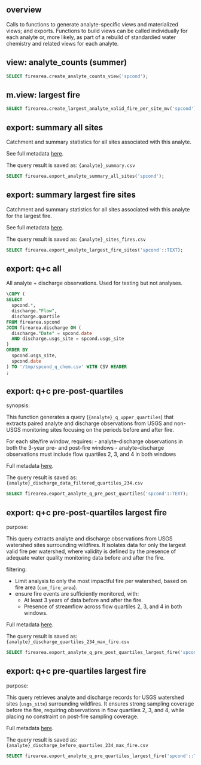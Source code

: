 

## overview

Calls to functions to generate analyte-specific views and materialized
views; and exports. Functions to build views can be called individually
for each analyte or, more likely, as part of a rebuild of standardied
water chemistry and related views for each analyte.

## view: analyte_counts (summer)

``` sql
SELECT firearea.create_analyte_counts_view('spcond');
```

## m.view: largest fire

``` sql
SELECT firearea.create_largest_analyte_valid_fire_per_site_mv('spcond');
```

## export: summary all sites

Catchment and summary statistics for all sites associated with this
analyte.

See full metadata
[here](https://github.com/lter/lter-sparc-fire-arid-streams/blob/main/wildfire_database/wildfire_database_query_summaries.md#fn-export-summary-all-analyte-sites).

The query result is saved as: `{analyte}_summary.csv`

``` sql
SELECT firearea.export_analyte_summary_all_sites('spcond');
```

## export: summary largest fire sites

Catchment and summary statistics for all sites associated with this
analyte for the largest fire.

See full metadata
[here](https://github.com/lter/lter-sparc-fire-arid-streams/blob/main/wildfire_database/wildfire_database_query_summaries.md#fn-export-summary-largest-fire-sites).

The query result is saved as: `{analyte}_sites_fires.csv`

``` sql
SELECT firearea.export_analyte_largest_fire_sites('spcond'::TEXT);
```

## export: q+c all

All analyte + discharge observations. Used for testing but not analyses.

``` sql
\COPY (
SELECT
  spcond.*,
  discharge."Flow",
  discharge.quartile
FROM firearea.spcond
JOIN firearea.discharge ON (
  discharge."Date" = spcond.date
  AND discharge.usgs_site = spcond.usgs_site
)
ORDER BY
  spcond.usgs_site,
  spcond.date
) TO '/tmp/spcond_q_chem.csv' WITH CSV HEADER
;
```

## export: q+c pre-post-quartiles

synopsis:

This function generates a query (`{analyte}_q_upper_quartiles`) that
extracts paired analyte and discharge observations from USGS and
non-USGS monitoring sites focusing on the periods before and after fire.

For each site/fire window, requires: - analyte–discharge observations in
both the 3-year pre- and post-fire windows - analyte–discharge
observations must include flow quartiles 2, 3, and 4 in both windows

Full metadata
[here](https://github.com/lter/lter-sparc-fire-arid-streams/blob/main/wildfire_database/wildfire_database_query_summaries.md#export-qc-pre-post-quartiles).

The query result is saved as:
`{analyte}_discharge_data_filtered_quartiles_234.csv`

``` sql
SELECT firearea.export_analyte_q_pre_post_quartiles('spcond'::TEXT);
```

## export: q+c pre-post-quartiles largest fire

purpose:

This query extracts analyte and discharge observations from USGS
watershed sites surrounding wildfires. It isolates data for only the
largest valid fire per watershed, where validity is defined by the
presence of adequate water quality monitoring data before and after the
fire.

filtering:

- Limit analysis to only the most impactful fire per watershed, based on
  fire area (`cum_fire_area`).
- ensure fire events are sufficiently monitored, with:
  - At least 3 years of data before and after the fire.
  - Presence of streamflow across flow quartiles 2, 3, and 4 in both
    windows.

Full metadata
[here](https://github.com/lter/lter-sparc-fire-arid-streams/blob/main/wildfire_database/wildfire_database_query_summaries.md#fn-export-qc-pre-post-quartiles-largest-fire).

The query result is saved as:
`{analyte}_discharge_quartiles_234_max_fire.csv`

``` sql
SELECT firearea.export_analyte_q_pre_post_quartiles_largest_fire('spcond'::TEXT);
```

## export: q+c pre-quartiles largest fire

purpose:

This query retrieves analyte and discharge records for USGS watershed
sites (`usgs_site`) surrounding wildfires. It ensures strong sampling
coverage before the fire, requiring observations in flow quartiles 2, 3,
and 4, while placing no constraint on post-fire sampling coverage.

Full metadata
[here](https://github.com/lter/lter-sparc-fire-arid-streams/blob/main/wildfire_database/wildfire_database_query_summaries.md#export-qc-pre-quartiles-largest-fire).

The query result is saved as:
`{analyte}_discharge_before_quartiles_234_max_fire.csv`

``` sql
SELECT firearea.export_analyte_q_pre_quartiles_largest_fire('spcond'::TEXT);
```
